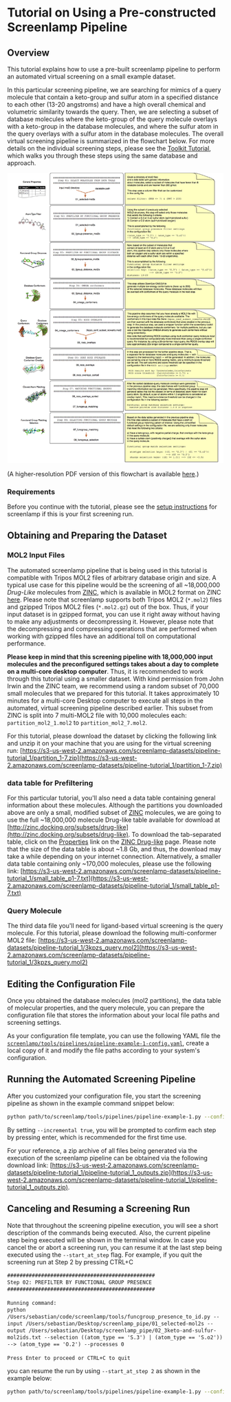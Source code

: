 # Tutorial on Using a Pre-constructed Screenlamp Pipeline

## Overview

This tutorial explains how to use a pre-built screenlamp pipeline to perform an automated virtual screening on a small example dataset.

In this particular screening pipeline, we are searching for mimics of a query molecule that contain a keto-group and sulfur atom in a specified distance to each other (13-20 angstroms) and have a high overall chemical and volumetric similarity towards the query. Then, we are selecting a subset of database molecules where the keto-group of the query molecule overlays with a keto-group in the database molecules, and where the sulfur atom in the query overlays with a sulfur atom in the database molecules. The overall virtual screening pipeline is summarized in the flowchart below. For more details on the individual screening steps, please see the [Toolkit Tutorial](./tools-tutorial-1), which walks you through these steps using the same database and approach.

![](../images/automated-pipeline-flowchart.jpg)

(A higher-resolution PDF version of this flowchart is available [here](https://github.com/rasbt/screenlamp/blob/master/docs/sources/images/automated-pipeline-flowchart.pdf).)

### Requirements

Before you continue with the tutorial, please see the [setup instructions](../installation/index.html#other-software-requirements) for screenlamp if this is your first screening run.


## Obtaining and Preparing the Dataset


### MOL2 Input Files

The automated screenlamp pipeline that is being used in this tutorial is compatible with Tripos MOL2 files of arbitrary database origin and size. A typical use case for this pipeline would be the screening of all ~18,000,000 *Drug-Like* molecules from [ZINC](http://zinc.docking.org), which is available in MOL2 format on ZINC [here](http://zinc.docking.org/subsets/drug-like). Please note that screenlamp supports both Tripos MOL2 (`*.mol2`) files and gzipped Tripos MOL2 files (`*.mol2.gz`) out of the box. Thus, if your input dataset is in gzipped format, you can use it right away without having to make any adjustments or decompressing it. However, please note that the decompressing and compressing operations that are performed when working with gzipped files have an additional toll on computational performance.

**Please keep in mind that this screening pipeline with 18,000,000 input molecules and the preconfigured settings takes about a day to complete on a multi-core desktop computer**. Thus, it is recommended to work through this tutorial using a smaller dataset. With kind permission from John Irwin and the ZINC team, we recommend using a random subset of 70,000 small molecules that we prepared for this tutorial. It takes approximately 10 minutes for a multi-core Desktop computer to execute all steps in the automated, virtual screening pipeline described earlier. This subset from ZINC is split into 7 multi-MOL2 file with 10,000 molecules each: `partition_mol2_1.mol2` to `partition_mol2_7.mol2`. 

For this tutorial, please download the dataset by clicking the following link and unzip it on your machine that you are using for the virtual screening run: [https://s3-us-west-2.amazonaws.com/screenlamp-datasets/pipeline-tutorial_1/partition_1-7.zip](https://s3-us-west-2.amazonaws.com/screenlamp-datasets/pipeline-tutorial_1/partition_1-7.zip)

### data table for Prefiltering

For this particular tutorial, you'll also need a data table containing general information about these molecules. Although the partitions you downloaded above are only a small, modified subset of [ZINC](http://zinc.docking.org) molecules, we are going to use the full ~18,000,000 molecule Drug-like table available for download at [http://zinc.docking.org/subsets/drug-like](http://zinc.docking.org/subsets/drug-like). To download the tab-separated table, click on the [Properties](http://zinc.docking.org/db/bysubset/3/3_prop.xls) link on the [ZINC Drug-like](http://zinc.docking.org/subsets/drug-like) page. Please note that the size of the data table is about ~1.8 Gb, and thus, the download may take a while depending on your internet connection. Alternatively, a smaller data table containing only ~170,000 molecules, please use the following link: [https://s3-us-west-2.amazonaws.com/screenlamp-datasets/pipeline-tutorial_1/small_table_p1-7.txt](https://s3-us-west-2.amazonaws.com/screenlamp-datasets/pipeline-tutorial_1/small_table_p1-7.txt)


### Query Molecule

The third data file you'll need for ligand-based virtual screening is the query molecule. For this tutorial, please download the following multi-conformer MOL2 file: [https://s3-us-west-2.amazonaws.com/screenlamp-datasets/pipeline-tutorial_1/3kpzs_query.mol2](https://s3-us-west-2.amazonaws.com/screenlamp-datasets/pipeline-tutorial_1/3kpzs_query.mol2)

## Editing the Configuration File

Once you obtained the database molecules (mol2 partitions), the data table of molecular properties, and the query molecule, you can prepare the configuration file that stores the information about your local file paths and screening settings.

As your configuration file template, you can use the following YAML file the [`screenlamp/tools/pipelines/pipeline-example-1-config.yaml`](https://github.com/rasbt/screenlamp/blob/master/tools/pipelines/pipeline-example-1-config.yaml), create a local copy of it and modify the file paths according to your system's configuration.

## Running the Automated Screening Pipeline

After you customized your configuration file, you start the screening pipeline as shown in the example command snippet below:

```bash
python path/to/screenlamp/tools/pipelines/pipeline-example-1.py --config_file /path/to/your/config/pipeline-example-1-config.yaml --incremental true
```

By setting `--incremental true`, you will be prompted to confirm each step by pressing enter, which is recommended for the first time use.

For your reference, a zip archive of all files being generated via the execution of the screenlamp pipeline can be obtained via the following download link: [https://s3-us-west-2.amazonaws.com/screenlamp-datasets/pipeline-tutorial_1/pipeline-tutorial_1_outputs.zip](https://s3-us-west-2.amazonaws.com/screenlamp-datasets/pipeline-tutorial_1/pipeline-tutorial_1_outputs.zip).

## Canceling and Resuming a Screening Run

Note that throughout the screening pipeline execution, you will see a short description of the commands being executed. Also, the current pipeline step being executed will be shown in the terminal window. In case you cancel the or abort a screening run, you can resume it at the last step being executed using the `--start_at_step` flag. For example, if you quit the screening run at Step 2 by pressing CTRL+C

```
################################################
Step 02: PREFILTER BY FUNCTIONAL GROUP PRESENCE
################################################
    
Running command:
python /Users/sebastian/code/screenlamp/tools/funcgroup_presence_to_id.py --input /Users/sebastian/Desktop/screenlamp_pipe/01_selected-mol2s --output /Users/sebastian/Desktop/screenlamp_pipe/02_3keto-and-sulfur-mol2ids.txt --selection ((atom_type == 'S.3') | (atom_type == 'S.o2')) --> (atom_type == 'O.2') --processes 0

Press Enter to proceed or CTRL+C to quit
```

you can resume the run by using `--start_at_step 2` as shown in the example below:

```bash
python path/to/screenlamp/tools/pipelines/pipeline-example-1.py --config_file /path/to/your/config/pipeline-example-1-config.yaml --incremental true --start_at_step 2
```




